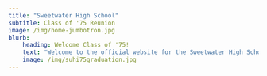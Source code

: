 ```yaml
---
title: "Sweetwater High School"
subtitle: Class of '75 Reunion
image: /img/home-jumbotron.jpg
blurb:
    heading: Welcome Class of '75!
    text: "Welcome to the official website for the Sweetwater High School Class of 1975! This site is your go-to resource for all things related to our upcoming 50th high school reunion. Here, you'll find the latest updates, event details, and opportunities to reconnect with classmates as we celebrate this incredible milestone. Let’s come together to relive the memories, catch up on each other’s journeys, and honor the lasting bond we share as proud Sweetwater Red Devils!"
    image: /img/suhi75graduation.jpg
---
```



